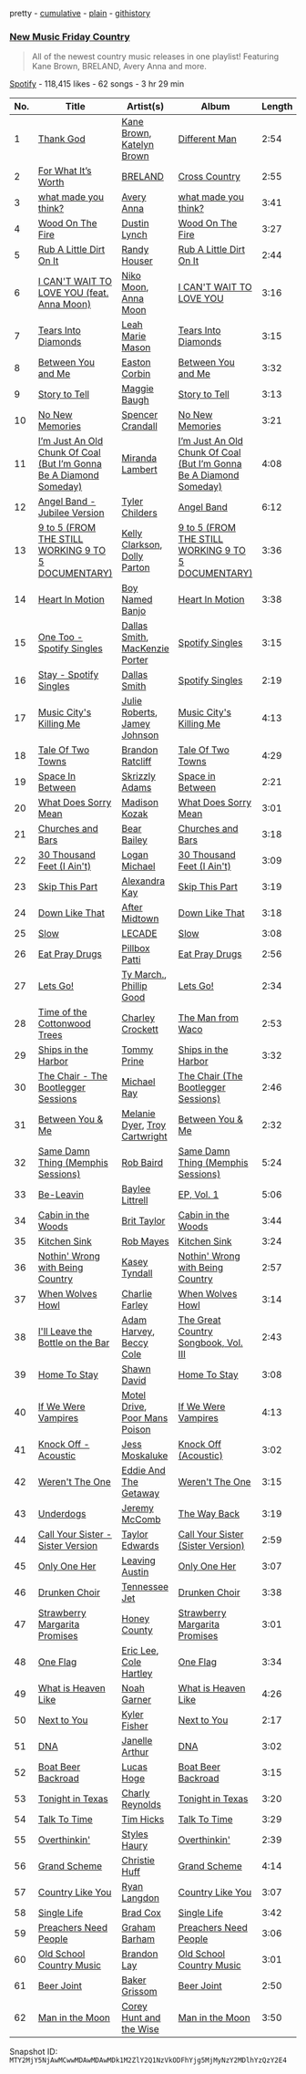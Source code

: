 pretty - [cumulative](/playlists/cumulative/37i9dQZF1DWVn8zvR5ROMB.md) - [plain](/playlists/plain/37i9dQZF1DWVn8zvR5ROMB) - [githistory](https://github.githistory.xyz/mackorone/spotify-playlist-archive/blob/main/playlists/plain/37i9dQZF1DWVn8zvR5ROMB)

### [New Music Friday Country](https://open.spotify.com/playlist/37i9dQZF1DWVn8zvR5ROMB)

> All of the newest country music releases in one playlist! Featuring Kane Brown, BRELAND, Avery Anna and more.

[Spotify](https://open.spotify.com/user/spotify) - 118,415 likes - 62 songs - 3 hr 29 min

| No. | Title | Artist(s) | Album | Length |
|---|---|---|---|---|
| 1 | [Thank God](https://open.spotify.com/track/1brnLTvarI9D1hLP6z2Ar8) | [Kane Brown](https://open.spotify.com/artist/3oSJ7TBVCWMDMiYjXNiCKE), [Katelyn Brown](https://open.spotify.com/artist/2GB8NPGTvSHk3KwmxtVvaB) | [Different Man](https://open.spotify.com/album/7dfTBn7wtgKEchVmyipBl1) | 2:54 |
| 2 | [For What It’s Worth](https://open.spotify.com/track/1r2dzf8CUPxJWhmJQKbC8p) | [BRELAND](https://open.spotify.com/artist/0C86lmpnwiyLDUiyo4d0P1) | [Cross Country](https://open.spotify.com/album/3I72c7nfxXdDDSPF04opm0) | 2:55 |
| 3 | [what made you think?](https://open.spotify.com/track/3IkCyX2KnQIyuAYQiT1wtR) | [Avery Anna](https://open.spotify.com/artist/5rjz63sgMaAUAyBMyCUK5D) | [what made you think?](https://open.spotify.com/album/7bA8ZMcrVLEoNCIq7ZHutq) | 3:41 |
| 4 | [Wood On The Fire](https://open.spotify.com/track/4U25YVWSMJ7glekBTsNMUQ) | [Dustin Lynch](https://open.spotify.com/artist/1dID9zgn0OV0Y8ud7Mh2tS) | [Wood On The Fire](https://open.spotify.com/album/2h27NOoPTkhHSjU1K79EST) | 3:27 |
| 5 | [Rub A Little Dirt On It](https://open.spotify.com/track/5bY9b9fpvjI0qxFaBbY59Q) | [Randy Houser](https://open.spotify.com/artist/56x8mYvS3cyDGAi8N2FxbB) | [Rub A Little Dirt On It](https://open.spotify.com/album/2YrqT4unDLB3Pu1ytCoEHV) | 2:44 |
| 6 | [I CAN'T WAIT TO LOVE YOU \(feat\. Anna Moon\)](https://open.spotify.com/track/43IWK3QYSxvuE4aHoUlgrs) | [Niko Moon](https://open.spotify.com/artist/6Rw7DRa1dzChBvxGPCpOxU), [Anna Moon](https://open.spotify.com/artist/0DGI7yVTDYCnkY06mBLBje) | [I CAN'T WAIT TO LOVE YOU](https://open.spotify.com/album/72AJ9itGB4289sNlWDuTBB) | 3:16 |
| 7 | [Tears Into Diamonds](https://open.spotify.com/track/5dtXowL59yX3eM4UU9ueIn) | [Leah Marie Mason](https://open.spotify.com/artist/0fubiYogCTeBykbgV7HGf6) | [Tears Into Diamonds](https://open.spotify.com/album/2E4CVxbLU09uSaVS2GtjuQ) | 3:15 |
| 8 | [Between You and Me](https://open.spotify.com/track/6zwhdilvFhS3oHnUlCgBn5) | [Easton Corbin](https://open.spotify.com/artist/070kGpqtESdDsLb3gdMIyx) | [Between You and Me](https://open.spotify.com/album/11S4FX9upaqdyrMG6IvsSC) | 3:32 |
| 9 | [Story to Tell](https://open.spotify.com/track/27aeEWFkcZuOk6quYdzyW8) | [Maggie Baugh](https://open.spotify.com/artist/4E82Kdena6yf0reUDRzbvW) | [Story to Tell](https://open.spotify.com/album/3B1eRxR03zJFHty6StoJYi) | 3:13 |
| 10 | [No New Memories](https://open.spotify.com/track/0jDk9wOBfcRVGIdEZ4L7Ta) | [Spencer Crandall](https://open.spotify.com/artist/6to2NJmRWY1h7rLU4c9TyG) | [No New Memories](https://open.spotify.com/album/61udb7e5IzpazNIeTGuTe2) | 3:21 |
| 11 | [I’m Just An Old Chunk Of Coal \(But I’m Gonna Be A Diamond Someday\)](https://open.spotify.com/track/0JaGv3nU0muVvfSUClLm26) | [Miranda Lambert](https://open.spotify.com/artist/66lH4jAE7pqPlOlzUKbwA0) | [I’m Just An Old Chunk Of Coal \(But I’m Gonna Be A Diamond Someday\)](https://open.spotify.com/album/58ho3We8TBDCQYMLyNetqN) | 4:08 |
| 12 | [Angel Band \- Jubilee Version](https://open.spotify.com/track/2phdhdIaCUVJgxuRVP2N18) | [Tyler Childers](https://open.spotify.com/artist/13ZEDW6vyBF12HYcZRr4EV) | [Angel Band](https://open.spotify.com/album/0UITnXFaup7lHYV1WcQSFT) | 6:12 |
| 13 | [9 to 5 \(FROM THE STILL WORKING 9 TO 5 DOCUMENTARY\)](https://open.spotify.com/track/32bfqEO7JcH2x0XFxVVVf0) | [Kelly Clarkson](https://open.spotify.com/artist/3BmGtnKgCSGYIUhmivXKWX), [Dolly Parton](https://open.spotify.com/artist/32vWCbZh0xZ4o9gkz4PsEU) | [9 to 5 \(FROM THE STILL WORKING 9 TO 5 DOCUMENTARY\)](https://open.spotify.com/album/6PH9FkIY5DVDh0JUktLlLR) | 3:36 |
| 14 | [Heart In Motion](https://open.spotify.com/track/68UP88ly84mrCzRVo12lFb) | [Boy Named Banjo](https://open.spotify.com/artist/4muVBshUHExGQvQlNnKRW5) | [Heart In Motion](https://open.spotify.com/album/4RfAteEsCR9LSm4XXHveO6) | 3:38 |
| 15 | [One Too \- Spotify Singles](https://open.spotify.com/track/1Kn6LcEaqc6OkH4FnArlEX) | [Dallas Smith](https://open.spotify.com/artist/2HgKf6VcQtGmAKpNXidtiC), [MacKenzie Porter](https://open.spotify.com/artist/6nXco5Q3cJJ0ZutnBOsSpq) | [Spotify Singles](https://open.spotify.com/album/1O3ykrc1WX0TSY0Gjzt576) | 3:15 |
| 16 | [Stay \- Spotify Singles](https://open.spotify.com/track/4qrpoPBKMWBBxJM9puyb4y) | [Dallas Smith](https://open.spotify.com/artist/2HgKf6VcQtGmAKpNXidtiC) | [Spotify Singles](https://open.spotify.com/album/1O3ykrc1WX0TSY0Gjzt576) | 2:19 |
| 17 | [Music City's Killing Me](https://open.spotify.com/track/0kNGwqpuRzS86in5Rn2T7J) | [Julie Roberts](https://open.spotify.com/artist/5sXhYkm9PpLn5R70U2T6Ba), [Jamey Johnson](https://open.spotify.com/artist/5yhxqYI0JBwUKfXpSEjiM8) | [Music City's Killing Me](https://open.spotify.com/album/33kYOHEAPSH9MGsVVVQFJf) | 4:13 |
| 18 | [Tale Of Two Towns](https://open.spotify.com/track/1b4oD0Y3xSYZ2QmBNv25v2) | [Brandon Ratcliff](https://open.spotify.com/artist/3nUBs75tDCL2pzPZGHoljy) | [Tale Of Two Towns](https://open.spotify.com/album/7qTz5388DdoerBNJaPwXna) | 4:29 |
| 19 | [Space In Between](https://open.spotify.com/track/5bGcL1zBoD5GPXX6qgRdPe) | [Skrizzly Adams](https://open.spotify.com/artist/6cHNKcqDykgDCRgnvKdSfK) | [Space in Between](https://open.spotify.com/album/34ODKAbj4jFOQGaOCpxNJk) | 2:21 |
| 20 | [What Does Sorry Mean](https://open.spotify.com/track/0hRCg9wtCKF0NhTrogZ6qF) | [Madison Kozak](https://open.spotify.com/artist/3UsRi9YafI0zUTd0OR8VSJ) | [What Does Sorry Mean](https://open.spotify.com/album/1fH8s1jiVXfxVB9WkdzzXf) | 3:01 |
| 21 | [Churches and Bars](https://open.spotify.com/track/5rdrGT068PeZfY1J32mcDn) | [Bear Bailey](https://open.spotify.com/artist/6zoVsozlr1uPCNFXAloDPz) | [Churches and Bars](https://open.spotify.com/album/5TcFStrKOcmhxwrqihFBqa) | 3:18 |
| 22 | [30 Thousand Feet \(I Ain't\)](https://open.spotify.com/track/0odAECRtE7vyuy0Omn5rEl) | [Logan Michael](https://open.spotify.com/artist/3id1CBPBWkf8n5eeIM7q1y) | [30 Thousand Feet \(I Ain't\)](https://open.spotify.com/album/1TDSke4vpYnUDjqaAQnNtj) | 3:09 |
| 23 | [Skip This Part](https://open.spotify.com/track/4vBRaWNRt12NOFFLmekoou) | [Alexandra Kay](https://open.spotify.com/artist/67ZcPnEGiAlCx2O3sQarWV) | [Skip This Part](https://open.spotify.com/album/1fzHdD4hckwMiVn1YD6Q30) | 3:19 |
| 24 | [Down Like That](https://open.spotify.com/track/0pRgtIKQWXY595x786cihu) | [After Midtown](https://open.spotify.com/artist/59Idogc5QIefeRoxcro5fs) | [Down Like That](https://open.spotify.com/album/4lxskUZRTXtHejtGSkRfwy) | 3:18 |
| 25 | [Slow](https://open.spotify.com/track/6RXYoYRAvIDlAlHwFO2ytj) | [LECADE](https://open.spotify.com/artist/5KfgJTNwvEbzMtJREyq9Jt) | [Slow](https://open.spotify.com/album/7FKTfpN6qcqlNqJ46UAUjT) | 3:08 |
| 26 | [Eat Pray Drugs](https://open.spotify.com/track/1Cmxg862124HUQNshfcYtO) | [Pillbox Patti](https://open.spotify.com/artist/1tAy2qZQdjG9ulfI9btLoO) | [Eat Pray Drugs](https://open.spotify.com/album/5prG4hTUYdc5db6QewYWwQ) | 2:56 |
| 27 | [Lets Go!](https://open.spotify.com/track/4TlFm4IsztCzL26COpgOcw) | [Ty March.](https://open.spotify.com/artist/0h7b5szTqHKm5sJNkAGqfw), [Phillip Good](https://open.spotify.com/artist/7IgNmZLjmhgaH3L83GPVeN) | [Lets Go!](https://open.spotify.com/album/440CLUzPDP9fm53GgsKBHu) | 2:34 |
| 28 | [Time of the Cottonwood Trees](https://open.spotify.com/track/4yqTF5PlZSTmaFsd2pi54p) | [Charley Crockett](https://open.spotify.com/artist/3BJX1nYizKvWpZTY5HOAr4) | [The Man from Waco](https://open.spotify.com/album/2CegSVMbZ18cUUUBAhpesV) | 2:53 |
| 29 | [Ships in the Harbor](https://open.spotify.com/track/4i0gAI56eKaNPvQu8MY6kC) | [Tommy Prine](https://open.spotify.com/artist/73RtFjZdrVkWXAX3SohBtU) | [Ships in the Harbor](https://open.spotify.com/album/7xBbWIAG2xyIX6WqDltxNf) | 3:32 |
| 30 | [The Chair \- The Bootlegger Sessions](https://open.spotify.com/track/10KMzf7sHmbxdEBGOXeyfn) | [Michael Ray](https://open.spotify.com/artist/6ghiFYcwn2Vzl6K50U0UPz) | [The Chair \(The Bootlegger Sessions\)](https://open.spotify.com/album/35sGt91imrj8GqU6E7EV3v) | 2:46 |
| 31 | [Between You & Me](https://open.spotify.com/track/6Caou05cO2GvexExMTuUFK) | [Melanie Dyer](https://open.spotify.com/artist/159pZhqLdWf1ttWtw0zBoL), [Troy Cartwright](https://open.spotify.com/artist/24I45QsPZf5Gr7aVlVmTfr) | [Between You & Me](https://open.spotify.com/album/3nnAeeHSrzKpAs2foSrChm) | 2:32 |
| 32 | [Same Damn Thing \(Memphis Sessions\)](https://open.spotify.com/track/5LZoyjB8rq3TVOrbcOiGqy) | [Rob Baird](https://open.spotify.com/artist/1eE9EMjfAxDNT22LXc4Xpt) | [Same Damn Thing \(Memphis Sessions\)](https://open.spotify.com/album/2jELkLtUFk7StmOOvISYJO) | 5:24 |
| 33 | [Be\-Leavin](https://open.spotify.com/track/0cvf6J8VUaIA5biXFBU8jo) | [Baylee Littrell](https://open.spotify.com/artist/2RY2F1PetbKRbJetwN8DRd) | [EP, Vol\. 1](https://open.spotify.com/album/1NdC1UWq1EjeA2qSC4k6v2) | 5:06 |
| 34 | [Cabin in the Woods](https://open.spotify.com/track/4RdguY01mI6MQsmCxCHwYs) | [Brit Taylor](https://open.spotify.com/artist/5TEiV7NyfVSUuVGxTVEHYC) | [Cabin in the Woods](https://open.spotify.com/album/0qD8FKdjC8frmDcrCPc0Hm) | 3:44 |
| 35 | [Kitchen Sink](https://open.spotify.com/track/3Unfcn80um7g1fQ9U86VxM) | [Rob Mayes](https://open.spotify.com/artist/3P5tlX0dc1Y3oNWwgsojmt) | [Kitchen Sink](https://open.spotify.com/album/2GKgdj0GHuko2AAHiRs98V) | 3:24 |
| 36 | [Nothin' Wrong with Being Country](https://open.spotify.com/track/5vJfvaHbvnD43OJyprx05k) | [Kasey Tyndall](https://open.spotify.com/artist/08fvWshbReeOVorxMtddh2) | [Nothin' Wrong with Being Country](https://open.spotify.com/album/6RkdCysTckzWtJNVhrmCqs) | 2:57 |
| 37 | [When Wolves Howl](https://open.spotify.com/track/1tbXyPAZGeSxPA6gEqCxfQ) | [Charlie Farley](https://open.spotify.com/artist/7c9KnWYDsZgK8k5QiCi9wk) | [When Wolves Howl](https://open.spotify.com/album/0UeWUdN6Sbz1REwnPXIdff) | 3:14 |
| 38 | [I'll Leave the Bottle on the Bar](https://open.spotify.com/track/5Ykz3LvywZKU8CI2tCJ5il) | [Adam Harvey](https://open.spotify.com/artist/3uKiMJO25JbcnE72DrmUMf), [Beccy Cole](https://open.spotify.com/artist/5ed39W9I1i3LRpNa6Jk1bG) | [The Great Country Songbook, Vol\. III](https://open.spotify.com/album/2p7bGKV2vX9xA2ys8ca2Y4) | 2:43 |
| 39 | [Home To Stay](https://open.spotify.com/track/7eKY0g56g3YNeNEYjBI0qu) | [Shawn David](https://open.spotify.com/artist/5istsTAHh8VsXOTvzmWSf2) | [Home To Stay](https://open.spotify.com/album/3YgVTG9fsu5JVCLI5TJm1o) | 3:08 |
| 40 | [If We Were Vampires](https://open.spotify.com/track/64PHZr3ufu3RxD9pE0ajJM) | [Motel Drive](https://open.spotify.com/artist/504hnDW2yy7YSCbyExbKmD), [Poor Mans Poison](https://open.spotify.com/artist/0YHgnSkV3S5mvSSCTRWDi5) | [If We Were Vampires](https://open.spotify.com/album/5DkrmJBS8N5ZAdEbQnrIBK) | 4:13 |
| 41 | [Knock Off \- Acoustic](https://open.spotify.com/track/1kOcVhA3o5XtSIPduGeUJp) | [Jess Moskaluke](https://open.spotify.com/artist/5wCYmeBtrQWxKmOBsXx3et) | [Knock Off \(Acoustic\)](https://open.spotify.com/album/2rAHmGStRp5fpCP8ifLk2p) | 3:02 |
| 42 | [Weren't The One](https://open.spotify.com/track/5Tl5Qzd6u6DA6TsXmWalsH) | [Eddie And The Getaway](https://open.spotify.com/artist/7oTkfyZOcKQuCUFnSVLB3j) | [Weren't The One](https://open.spotify.com/album/3HabG5PIJOBTP9LyhD3U92) | 3:15 |
| 43 | [Underdogs](https://open.spotify.com/track/7pa6dBIOCtqUr6Cg8GuKkT) | [Jeremy McComb](https://open.spotify.com/artist/6HEo4zLRyevlX8TikDTH1Q) | [The Way Back](https://open.spotify.com/album/0AuU8dzwf2o5vGcxiYI9wI) | 3:19 |
| 44 | [Call Your Sister \- Sister Version](https://open.spotify.com/track/4buqFtGonvg2pTDZbuuDDg) | [Taylor Edwards](https://open.spotify.com/artist/2LMvoFcHZ0G38iO4Jra8ki) | [Call Your Sister \(Sister Version\)](https://open.spotify.com/album/6cjBjpVNxn8Zd7OoHANrTI) | 2:59 |
| 45 | [Only One Her](https://open.spotify.com/track/2R47rCpoTlCX9LP6qwdFpg) | [Leaving Austin](https://open.spotify.com/artist/67igAZjBrO42dnYYbTT6WI) | [Only One Her](https://open.spotify.com/album/2zwOXP5HOANEoGXAao3IAW) | 3:07 |
| 46 | [Drunken Choir](https://open.spotify.com/track/7kVJoi4sYFviBLsDeBN33N) | [Tennessee Jet](https://open.spotify.com/artist/4J43elh6UdRXtM89al1iiY) | [Drunken Choir](https://open.spotify.com/album/6vE4OofaIHyvFJzwm8K9EC) | 3:38 |
| 47 | [Strawberry Margarita Promises](https://open.spotify.com/track/1LSCL2wUBxRVTgmGnH2aPC) | [Honey County](https://open.spotify.com/artist/2cbJIwmifF9ZZO8yhoZHo8) | [Strawberry Margarita Promises](https://open.spotify.com/album/2ir5kXreVCvRD1U6z5TE3f) | 3:01 |
| 48 | [One Flag](https://open.spotify.com/track/0WdEQRbqAAPyoAzIED5M46) | [Eric Lee](https://open.spotify.com/artist/4YctQpJB8K4FYJwM03A6e5), [Cole Hartley](https://open.spotify.com/artist/6iK95isn4LQFaJR4LeUIlD) | [One Flag](https://open.spotify.com/album/0LQpkj4ucldpV8h9kVSm5B) | 3:34 |
| 49 | [What is Heaven Like](https://open.spotify.com/track/1T79bbL7qwjhFIqbwB1qZZ) | [Noah Garner](https://open.spotify.com/artist/0fUajD23XokT7gQOnkzCUM) | [What is Heaven Like](https://open.spotify.com/album/5AKJTnzgC2mZ077p47gXyP) | 4:26 |
| 50 | [Next to You](https://open.spotify.com/track/6rtVmPpZUFJPbsDxrsVvrJ) | [Kyler Fisher](https://open.spotify.com/artist/3cWV5Q9peiGm9snMvrzDYx) | [Next to You](https://open.spotify.com/album/4CDcShcv2yzTbqORAsMuzI) | 2:17 |
| 51 | [DNA](https://open.spotify.com/track/4CqjqWJvO3P4zBPFDzlwe4) | [Janelle Arthur](https://open.spotify.com/artist/6mKOqlRuNGivh0qDkrAB7l) | [DNA](https://open.spotify.com/album/5LF8WczJI1ideVO3HgLDCp) | 3:02 |
| 52 | [Boat Beer Backroad](https://open.spotify.com/track/7nqAy1l0xbrsLkfriXJ3fC) | [Lucas Hoge](https://open.spotify.com/artist/0hj3TrC0GoZKDTyxZo88pP) | [Boat Beer Backroad](https://open.spotify.com/album/45OfJ8uE1fi0a4i2TbPO6o) | 3:15 |
| 53 | [Tonight in Texas](https://open.spotify.com/track/51gCU4YnrLo35qIpjRrwi2) | [Charly Reynolds](https://open.spotify.com/artist/0Qn2b5t1GBKkYDmtORH1Yp) | [Tonight in Texas](https://open.spotify.com/album/4FtiTKMaQ6NhvWMz6vS9RP) | 3:20 |
| 54 | [Talk To Time](https://open.spotify.com/track/4NUJ7hDYSZS08Na9vBwEtR) | [Tim Hicks](https://open.spotify.com/artist/05kfnkzu8HdqnCdHHkJeci) | [Talk To Time](https://open.spotify.com/album/41zmoflXgKYqMEiohkzYI4) | 3:29 |
| 55 | [Overthinkin'](https://open.spotify.com/track/65xd0aqfNfezTrrr5VjWGG) | [Styles Haury](https://open.spotify.com/artist/57sVUbHm2z4eBvAnexnZEG) | [Overthinkin'](https://open.spotify.com/album/7K9aKMxtxl512LIzwRRb2W) | 2:39 |
| 56 | [Grand Scheme](https://open.spotify.com/track/7j1m01p8ghSClVY044gQ3o) | [Christie Huff](https://open.spotify.com/artist/3mdJ7xExgfvMfYEAK7rEy7) | [Grand Scheme](https://open.spotify.com/album/4Nc985whWfKw9oIOWKKOSZ) | 4:14 |
| 57 | [Country Like You](https://open.spotify.com/track/0PYni9C8WfkkDGEq7tc1HQ) | [Ryan Langdon](https://open.spotify.com/artist/7xceJlDYJKhn4KdxY8CWaV) | [Country Like You](https://open.spotify.com/album/6xZnYBxiyRIJUCGEqOLGmz) | 3:07 |
| 58 | [Single Life](https://open.spotify.com/track/6vIqfL3W4YUjR1WSuvCQ3D) | [Brad Cox](https://open.spotify.com/artist/3qmULKoT46nNsyXHZk6fbM) | [Single Life](https://open.spotify.com/album/2H10WiAVS7BZf5chdbvJOn) | 3:42 |
| 59 | [Preachers Need People](https://open.spotify.com/track/3y0Lz35AJ1UCppyo49Zi3O) | [Graham Barham](https://open.spotify.com/artist/3WHWgx8Dh0IqQT1BMDTeE3) | [Preachers Need People](https://open.spotify.com/album/3kc3t3CHC6maJg7ocXKGoM) | 3:06 |
| 60 | [Old School Country Music](https://open.spotify.com/track/7lu7YTaJBofTG3jn73CIe3) | [Brandon Lay](https://open.spotify.com/artist/0H7XMkYygCyZGg8o1uqoZv) | [Old School Country Music](https://open.spotify.com/album/3bj0VAgqkIPalSKWbq0CUi) | 3:01 |
| 61 | [Beer Joint](https://open.spotify.com/track/3FyWdZiTdRZe9hu6jFW34j) | [Baker Grissom](https://open.spotify.com/artist/33oGwiMtijTES49M0gJAEG) | [Beer Joint](https://open.spotify.com/album/2WyjdAjx8BsvC6JKTjplDP) | 2:50 |
| 62 | [Man in the Moon](https://open.spotify.com/track/5RtEwUY5RcaYjnfhF3IpH5) | [Corey Hunt and the Wise](https://open.spotify.com/artist/2lTo3yyRGnDLTyrY7JyZDC) | [Man in the Moon](https://open.spotify.com/album/2UAdmt8qIeiySO7beH1vRq) | 3:50 |

Snapshot ID: `MTY2MjY5NjAwMCwwMDAwMDAwMDk1M2ZlY2Q1NzVkODFhYjg5MjMyNzY2MDlhYzQzY2E4`
